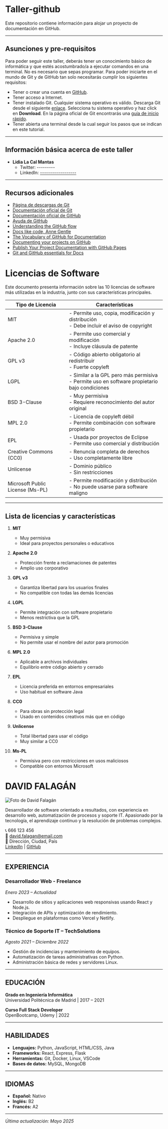 # Taller-github

Este repositorio contiene información para alojar un proyecto de documentación en GitHub.

---

## Asunciones y pre-requisitos

Para poder seguir este taller, deberás tener un conocimiento básico de informática y que estés acostumbrado/a a ejecutar comandos en una terminal. No es necesario que sepas programar. Para poder iniciarte en el mundo de Git y de GitHub tan solo necesitarás cumplir los siguientes requisitos:

- Tener o crear una cuenta en [GitHub](https://github.com).
- Tener acceso a Internet.
- Tener instalado Git. Cualquier sistema operativo es válido. Descarga Git desde el siguiente [enlace](https://git-scm.com/downloads). Selecciona tu sistema operativo y haz click en **Download**. En la página oficial de Git encontrarás una [guía de inicio rápido](https://git-scm.com/docs/gittutorial).
- Tener abierta una terminal desde la cual seguir los pasos que se indican en este tutorial.

---

## Información básica acerca de este taller

- **Lidia La Cal Mantas**
  - Twitter: ---------
  - LinkedIn: [------------------](https://www.linkedin.com)

---

## Recursos adicionales

- [Página de descargas de Git](https://git-scm.com/downloads)
- [Documentación oficial de Git](https://git-scm.com/doc)
- [Documentación oficial de GitHub](https://docs.github.com)
- [Ayuda de GitHub](https://support.github.com/)
- [Understanding the GitHub flow](https://guides.github.com/introduction/flow/)
- [Docs like code, Anne Gentle](https://www.docslikecode.com/)
- [The Vocabulary of GitHub for Documentation](https://www.writethedocs.org/guide/tools/github/)
- [Documenting your projects on GitHub](https://guides.github.com/features/wikis/)
- [Publish Your Project Documentation with GitHub Pages](https://pages.github.com/)
- [Git and GitHub essentials for Docs](https://github.com/docslikecode/github-for-documentation)








# Licencias de Software

Este documento presenta información sobre las 10 licencias de software más utilizadas en la industria, junto con sus características principales.

| Tipo de Licencia | Características |
|------------------|-----------------|
| MIT              | - Permite uso, copia, modificación y distribución<br>- Debe incluir el aviso de copyright |
| Apache 2.0       | - Permite uso comercial y modificación<br>- Incluye cláusula de patente |
| GPL v3           | - Código abierto obligatorio al redistribuir<br>- Fuerte copyleft |
| LGPL             | - Similar a la GPL pero más permisiva<br>- Permite uso en software propietario bajo condiciones |
| BSD 3-Clause     | - Muy permisiva<br>- Requiere reconocimiento del autor original |
| MPL 2.0          | - Licencia de copyleft débil<br>- Permite combinación con software propietario |
| EPL              | - Usada por proyectos de Eclipse<br>- Permite uso comercial y distribución |
| Creative Commons (CC0) | - Renuncia completa de derechos<br>- Uso completamente libre |
| Unlicense        | - Dominio público<br>- Sin restricciones |
| Microsoft Public License (Ms-PL) | - Permite modificación y distribución<br>- No puede usarse para software maligno |

---

## Lista de licencias y características

1. **MIT**
   - Muy permisiva
   - Ideal para proyectos personales o educativos

2. **Apache 2.0**
   - Protección frente a reclamaciones de patentes
   - Amplio uso corporativo

3. **GPL v3**
   - Garantiza libertad para los usuarios finales
   - No compatible con todas las demás licencias

4. **LGPL**
   - Permite integración con software propietario
   - Menos restrictiva que la GPL

5. **BSD 3-Clause**
   - Permisiva y simple
   - No permite usar el nombre del autor para promoción

6. **MPL 2.0**
   - Aplicable a archivos individuales
   - Equilibrio entre código abierto y cerrado

7. **EPL**
   - Licencia preferida en entornos empresariales
   - Uso habitual en software Java

8. **CC0**
   - Para obras sin protección legal
   - Usado en contenidos creativos más que en código

9. **Unlicense**
   - Total libertad para usar el código
   - Muy similar a CC0

10. **Ms-PL**
    - Permisiva pero con restricciones en usos maliciosos
    - Compatible con entornos Microsoft





# DAVID FALAGÁN

![Foto de David Falagán](![ddd](https://github.com/user-attachments/assets/b4aff892-3f70-4f99-8061-eb6cbe8eef76)
)

Desarrollador de software orientado a resultados, con experiencia en desarrollo web, automatización de procesos y soporte IT. Apasionado por la tecnología, el aprendizaje continuo y la resolución de problemas complejos.

📞 666 123 456  
📧 david.falagan@email.com  
📍 Dirección, Ciudad, País  
[LinkedIn](https://www.linkedin.com/in/davidfalagan) | [GitHub](https://github.com/davidfalagan)

---

## EXPERIENCIA

### Desarrollador Web - Freelance  
_Enero 2023 – Actualidad_  
- Desarrollo de sitios y aplicaciones web responsivas usando React y Node.js.  
- Integración de APIs y optimización de rendimiento.  
- Despliegue en plataformas como Vercel y Netlify.

### Técnico de Soporte IT – TechSolutions  
_Agosto 2021 – Diciembre 2022_  
- Gestión de incidencias y mantenimiento de equipos.  
- Automatización de tareas administrativas con Python.  
- Administración básica de redes y servidores Linux.

---

## EDUCACIÓN

**Grado en Ingeniería Informática**  
Universidad Politécnica de Madrid | 2017 – 2021

**Curso Full Stack Developer**  
OpenBootcamp, Udemy | 2022

---

## HABILIDADES

- **Lenguajes:** Python, JavaScript, HTML/CSS, Java  
- **Frameworks:** React, Express, Flask  
- **Herramientas:** Git, Docker, Linux, VSCode  
- **Bases de datos:** MySQL, MongoDB  

---

## IDIOMAS

- **Español:** Nativo  
- **Inglés:** B2  
- **Francés:** A2  

---

_Última actualización: Mayo 2025_
